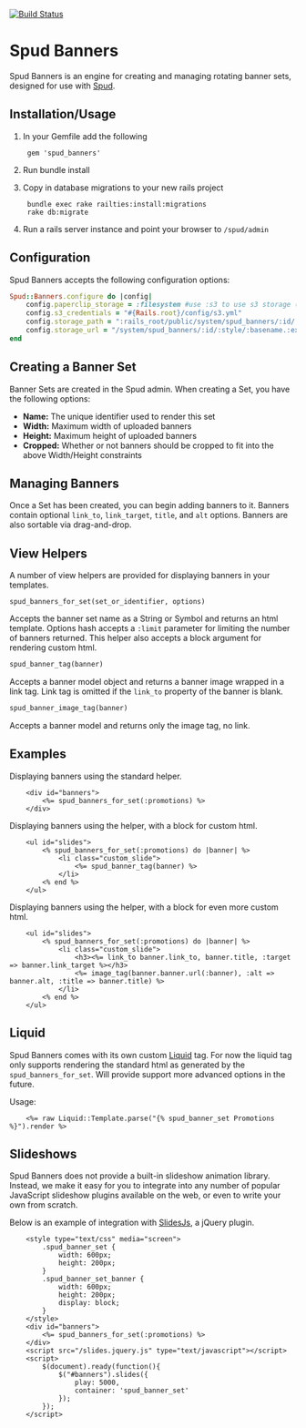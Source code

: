 [![Build Status](https://travis-ci.org/spud-rails/spud_banners.png?branch=master)](https://travis-ci.org/spud-rails/spud_banners)
# Spud Banners

Spud Banners is an engine for creating and managing rotating banner sets, designed for use with [Spud][spud].

## Installation/Usage

1. In your Gemfile add the following

		gem 'spud_banners'

2. Run bundle install
3. Copy in database migrations to your new rails project

		bundle exec rake railties:install:migrations
		rake db:migrate

4. Run a rails server instance and point your browser to `/spud/admin`

## Configuration

Spud Banners accepts the following configuration options:

```ruby
Spud::Banners.configure do |config|
	config.paperclip_storage = :filesystem #use :s3 to use s3 storage (aws gem required)
	config.s3_credentials = "#{Rails.root}/config/s3.yml"
	config.storage_path = ":rails_root/public/system/spud_banners/:id/:style/:basename.:extension"
	config.storage_url = "/system/spud_banners/:id/:style/:basename.:extension"
end
```

## Creating a Banner Set

Banner Sets are created in the Spud admin. When creating a Set, you have the following options:

- **Name:** The unique identifier used to render this set
- **Width:** Maximum width of uploaded banners
- **Height:** Maximum height of uploaded banners
- **Cropped:** Whether or not banners should be cropped to fit into the above Width/Height constraints

## Managing Banners

Once a Set has been created, you can begin adding banners to it. Banners contain optional `link_to`, `link_target`, `title`, and `alt` options. Banners are also sortable via drag-and-drop.

## View Helpers

A number of view helpers are provided for displaying banners in your templates.

`spud_banners_for_set(set_or_identifier, options)`

Accepts the banner set name as a String or Symbol and returns an html template. Options hash accepts a `:limit` parameter for limiting the number of banners returned. This helper also accepts a block argument for rendering custom html.

```ruby
spud_banner_tag(banner)
```

Accepts a banner model object and returns a banner image wrapped in a link tag. Link tag is omitted if the `link_to` property of the banner is blank.

```ruby
spud_banner_image_tag(banner)
```

Accepts a banner model and returns only the image tag, no link.

## Examples

Displaying banners using the standard helper.

```erb
	<div id="banners">
		<%= spud_banners_for_set(:promotions) %>
	</div>
```

Displaying banners using the helper, with a block for custom html.

```erb
	<ul id="slides">
		<% spud_banners_for_set(:promotions) do |banner| %>
			<li class="custom_slide">
				<%= spud_banner_tag(banner) %>
			</li>
		<% end %>
	</ul>
```

Displaying banners using the helper, with a block for even more custom html.

```erb
	<ul id="slides">
		<% spud_banners_for_set(:promotions) do |banner| %>
			<li class="custom_slide">
				<h3><%= link_to banner.link_to, banner.title, :target => banner.link_target %></h3>
				<%= image_tag(banner.banner.url(:banner), :alt => banner.alt, :title => banner.title) %>
			</li>
		<% end %>
	</ul>
```

## Liquid

Spud Banners comes with its own custom [Liquid][liquid] tag. For now the liquid tag only supports rendering the standard html as generated by the `spud_banners_for_set`. Will provide support more advanced options in the future.

Usage:

```erb
	<%= raw Liquid::Template.parse("{% spud_banner_set Promotions %}").render %>
```

## Slideshows

Spud Banners does not provide a built-in slideshow animation library. Instead, we make it easy for you to integrate into any number of popular JavaScript slideshow plugins available on the web, or even to write your own from scratch.

Below is an example of integration with [SlidesJs][slidesjs], a jQuery plugin.

```erb
	<style type="text/css" media="screen">
		.spud_banner_set {
			width: 600px;
			height: 200px;
		}
		.spud_banner_set_banner {
			width: 600px;
			height: 200px;
			display: block;
		}
	</style>
	<div id="banners">
		<%= spud_banners_for_set(:promotions) %>
	</div>
	<script src="/slides.jquery.js" type="text/javascript"></script>
	<script>
		$(document).ready(function(){
			$("#banners").slides({
				play: 5000,
				container: 'spud_banner_set'
			});
		});
	</script>
```

[spud]:https://github.com/spud-rails/spud_core_admin
[slidesjs]:http://www.slidesjs.com
[liquid]:https://github.com/Shopify/liquid
